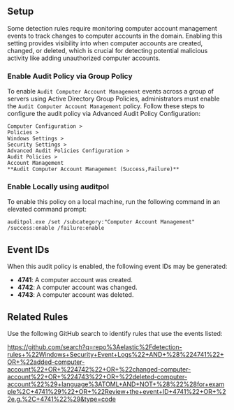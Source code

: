## Setup

Some detection rules require monitoring computer account management events to track changes to computer accounts in the domain. Enabling this setting provides visibility into when computer accounts are created, changed, or deleted, which is crucial for detecting potential malicious activity like adding unauthorized computer accounts.

### Enable Audit Policy via Group Policy

To enable `Audit Computer Account Management` events across a group of servers using Active Directory Group Policies, administrators must enable the `Audit Computer Account Management` policy. Follow these steps to configure the audit policy via Advanced Audit Policy Configuration:

```
Computer Configuration >
Policies >
Windows Settings >
Security Settings >
Advanced Audit Policies Configuration >
Audit Policies >
Account Management
**Audit Computer Account Management (Success,Failure)**
```

### Enable Locally using auditpol

To enable this policy on a local machine, run the following command in an elevated command prompt:

```
auditpol.exe /set /subcategory:"Computer Account Management" /success:enable /failure:enable
```

## Event IDs

When this audit policy is enabled, the following event IDs may be generated:

* **4741**: A computer account was created.
* **4742**: A computer account was changed.
* **4743**: A computer account was deleted.

## Related Rules

Use the following GitHub search to identify rules that use the events listed:

https://github.com/search?q=repo%3Aelastic%2Fdetection-rules+%22Windows+Security+Event+Logs%22+AND+%28%224741%22+OR+%22added-computer-account%22+OR+%224742%22+OR+%22changed-computer-account%22+OR+%224743%22+OR+%22deleted-computer-account%22%29+language%3ATOML+AND+NOT+%28%22%28for+example%2C+4741%29%22+OR+%22Review+the+event+ID+4741%22+OR+%22e.g.%2C+4741%22%29&type=code